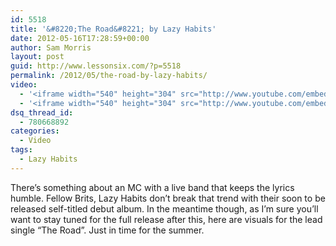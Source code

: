 ```yaml
---
id: 5518
title: '&#8220;The Road&#8221; by Lazy Habits'
date: 2012-05-16T17:28:59+00:00
author: Sam Morris
layout: post
guid: http://www.lessonsix.com/?p=5518
permalink: /2012/05/the-road-by-lazy-habits/
video:
  - '<iframe width="540" height="304" src="http://www.youtube.com/embed/Ng6JNI4_owQ" frameborder="0" allowfullscreen></iframe>'
  - '<iframe width="540" height="304" src="http://www.youtube.com/embed/Ng6JNI4_owQ" frameborder="0" allowfullscreen></iframe>'
dsq_thread_id:
  - 780668892
categories:
  - Video
tags:
  - Lazy Habits
---
```

There&#8217;s something about an MC with a live band that keeps the lyrics humble. Fellow Brits, Lazy Habits don&#8217;t break that trend with their soon to be released self-titled debut album. In the meantime though, as I&#8217;m sure you&#8217;ll want to stay tuned for the full release after this, here are visuals for the lead single &#8220;The Road&#8221;. Just in time for the summer.